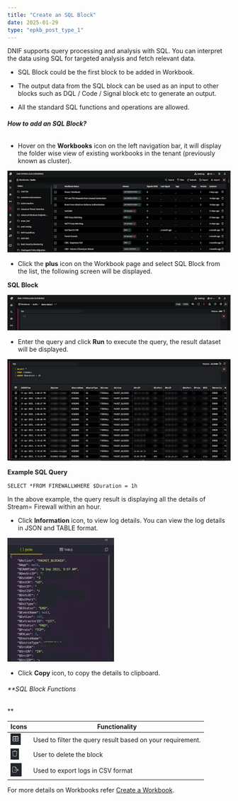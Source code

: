 ```yaml
---
title: "Create an SQL Block"
date: 2025-01-29
type: "epkb_post_type_1"
---
```


  
DNIF supports query processing and analysis with SQL. You can interpret the data using SQL for targeted analysis and fetch relevant data.

- SQL Block could be the first block to be added in Workbook.

- The output data from the SQL block can be used as an input to other blocks such as DQL / Code / Signal block etc to generate an output.

- All the standard SQL functions and operations are allowed.

###### **How to add an SQL Block?**

- Hover on the **Workbooks** icon on the left navigation bar, it will display the folder wise view of existing workbooks in the tenant (previously known as cluster).

![image 1-Dec-21-2023-04-47-07-9790-AM](./images-%20Create%20an%20SQL%20Block/Create-a-SQL-Block-1.png)

- Click the **plus** icon on the Workbook page and select SQL Block from the list, the following screen will be displayed.

**SQL Block**

![image 2-Dec-21-2023-04-47-20-6977-AM](./images-%20Create%20an%20SQL%20Block/Create-a-SQL-Block-2.png)

- Enter the query and click **Run** to execute the query, the result dataset will be displayed.

![image 3-Dec-21-2023-04-47-31-1170-AM](./images-%20Create%20an%20SQL%20Block/Create-a-SQL-Block-3.png)

**Example SQL Query**

```
SELECT *FROM FIREWALLWHERE $Duration = 1h
```

In the above example, the query result is displaying all the details of Stream= Firewall within an hour.

- Click **Information** icon, to view log details. You can view the log details in JSON and TABLE format.

![image 4-Dec-21-2023-04-47-44-3936-AM](./images-%20Create%20an%20SQL%20Block/Create-a-SQL-Block-4.webp)

- Click **Copy** icon, to copy the details to clipboard.

###### **SQL Block Functions  
**

| **Icons** | **Functionality** |
| --- | --- |
| ![image 5-Dec-21-2023-04-48-02-7426-AM](./images-%20Create%20an%20SQL%20Block/Create-a-SQL-Block-5.webp) | Used to filter the query result based on your requirement. |
| ![image 6-Dec-21-2023-04-48-09-9072-AM](./images-%20Create%20an%20SQL%20Block/Create-a-SQL-Block-6.webp) | User to delete the block |
| ![image 7-Dec-21-2023-04-48-16-3726-AM](./images-%20Create%20an%20SQL%20Block/Create-a-SQL-Block-7.webp) | Used to export logs in CSV format |

For more details on Workbooks refer [Create a Workbook](https://dnif.it/kb/hunting-with-workbooks/getting-started-hunting-with-workbooks/how-to-create-a-workbook-2/).
